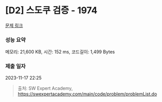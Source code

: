 # [D2] 스도쿠 검증 - 1974 

[문제 링크](https://swexpertacademy.com/main/code/problem/problemDetail.do?contestProbId=AV5Psz16AYEDFAUq) 

### 성능 요약

메모리: 21,600 KB, 시간: 152 ms, 코드길이: 1,499 Bytes

### 제출 일자

2023-11-17 22:25



> 출처: SW Expert Academy, https://swexpertacademy.com/main/code/problem/problemList.do